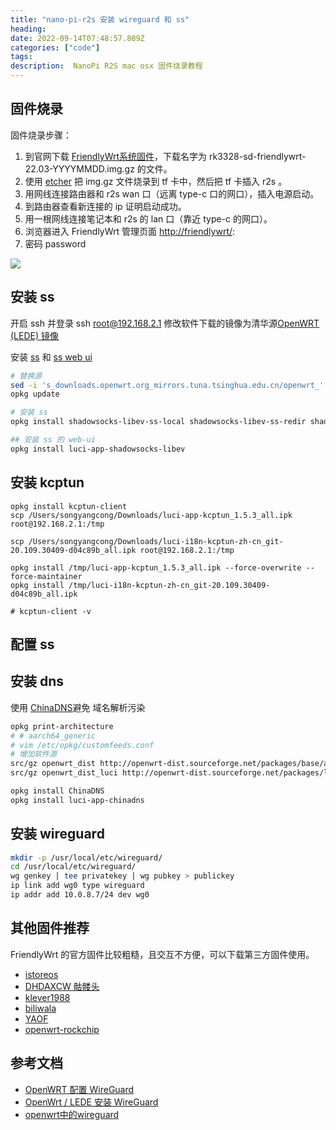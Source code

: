 ```yaml
---
title: "nano-pi-r2s 安装 wireguard 和 ss"
heading: 
date: 2022-09-14T07:48:57.809Z
categories: ["code"]
tags: 
description:  NanoPi R2S mac osx 固件烧录教程
---
```

## 固件烧录

固件烧录步骤：
1. 到官网下载 [FriendlyWrt系统固件](http://wiki.friendlyelec.com/wiki/index.php/NanoPi_R2S/zh#.E5.AE.89.E8.A3.85.E7.B3.BB.E7.BB.9F)，下载名字为 rk3328-sd-friendlywrt-22.03-YYYYMMDD.img.gz 的文件。
2. 使用 [etcher](https://www.balena.io/etcher) 把 img.gz  文件烧录到 tf 卡中，然后把 tf 卡插入 r2s 。
3. 用网线连接路由器和 r2s wan 口（远离 type-c 口的网口），插入电源启动。
4. 到路由器查看新连接的 ip 证明启动成功。
6. 用一根网线连接笔记本和 r2s 的 lan 口（靠近 type-c 的网口）。
7. 浏览器进入 FriendlyWrt 管理页面 [http://friendlywrt/](http://192.168.2.1/):
8. 密码 password 


![](https://cdn.sxy21.cn/static/imgs/1663144573181.png)
## 安装 ss

开启 ssh 并登录 ssh root@192.168.2.1 修改软件下载的镜像为清华源[OpenWRT (LEDE) 镜像](https://mirrors.tuna.tsinghua.edu.cn/help/openwrt/)

安装 [ss](https://linhongbo.com/posts/shadowsocks-on-openwrt/#step-4%E5%8F%AF%E9%80%89---%E8%AE%A9%E8%B7%AF%E7%94%B1%E5%99%A8%E8%87%AA%E8%BA%AB%E4%B9%9F%E7%BF%BB%E5%A2%99) 和  [ss web ui](https://github.com/shadowsocks/luci-app-shadowsocks)
```bash
# 替换源
sed -i 's_downloads.openwrt.org_mirrors.tuna.tsinghua.edu.cn/openwrt_' /etc/opkg/distfeeds.conf
opkg update

# 安装 ss
opkg install shadowsocks-libev-ss-local shadowsocks-libev-ss-redir shadowsocks-libev-ss-rules shadowsocks-libev-ss-tunnel

## 安装 ss 的 web-ui
opkg install luci-app-shadowsocks-libev

```


## 安装 kcptun

```
opkg install kcptun-client
scp /Users/songyangcong/Downloads/luci-app-kcptun_1.5.3_all.ipk root@192.168.2.1:/tmp

scp /Users/songyangcong/Downloads/luci-i18n-kcptun-zh-cn_git-20.109.30409-d04c89b_all.ipk root@192.168.2.1:/tmp

opkg install /tmp/luci-app-kcptun_1.5.3_all.ipk --force-overwrite --force-maintainer
opkg install /tmp/luci-i18n-kcptun-zh-cn_git-20.109.30409-d04c89b_all.ipk

# kcptun-client -v
```
 
 ## 配置 ss
 
 
 ## 安装 dns
 使用 [ChinaDNS](http://douxinchun.github.io/blog/20210302/install-shadowsocks-on-openwrt.html)避免 域名解析污染
 
 ```bash 
opkg print-architecture
 # # aarch64_generic
 # vim /etc/opkg/customfeeds.conf 
 # 增加软件源
src/gz openwrt_dist http://openwrt-dist.sourceforge.net/packages/base/aarch64_generic
src/gz openwrt_dist_luci http://openwrt-dist.sourceforge.net/packages/luci

opkg install ChinaDNS
opkg install luci-app-chinadns

```


## 安装 wireguard
```bash
mkdir -p /usr/local/etc/wireguard/
cd /usr/local/etc/wireguard/
wg genkey | tee privatekey | wg pubkey > publickey
ip link add wg0 type wireguard
ip addr add 10.0.8.7/24 dev wg0 

```


## 其他固件推荐
FriendlyWrt 的官方固件比较粗糙，且交互不方便，可以下载第三方固件使用。

- [istoreos](https://doc.linkease.com/zh/guide/istoreos/#istoreos%E7%AE%80%E4%BB%8B)
- [DHDAXCW 骷髅头](https://github.com/DHDAXCW/NanoPi-R2S-rk3328)
- [klever1988](https://github.com/klever1988/nanopi-openwrt)
- [biliwala](https://github.com/biliwala/nanopi-openwrt/releases)
- [YAOF](https://github.com/QiuSimons/YAOF)
- [openwrt-rockchip](https://github.com/quintus-lab/openwrt-rockchip/releases)


##  参考文档
- [OpenWRT 配置 WireGuard ](https://www.ioiox.com/archives/143.html)
- [OpenWrt / LEDE 安装 WireGuard](https://steemit.com/cn/@curl/openwrt-lede-wireguard-vpn)
- [openwrt中的wireguard](https://b1.planetnp.com/wireguard_on_openwrt.html)